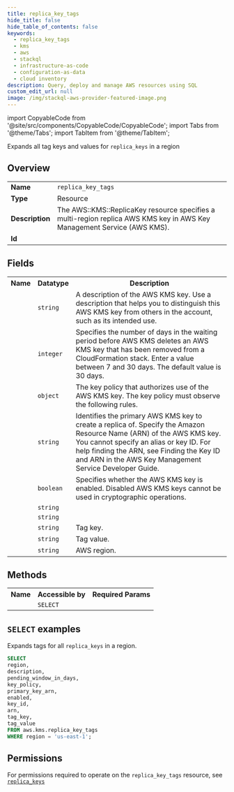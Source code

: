```yaml
---
title: replica_key_tags
hide_title: false
hide_table_of_contents: false
keywords:
  - replica_key_tags
  - kms
  - aws
  - stackql
  - infrastructure-as-code
  - configuration-as-data
  - cloud inventory
description: Query, deploy and manage AWS resources using SQL
custom_edit_url: null
image: /img/stackql-aws-provider-featured-image.png
---
```


import CopyableCode from '@site/src/components/CopyableCode/CopyableCode';
import Tabs from '@theme/Tabs';
import TabItem from '@theme/TabItem';

Expands all tag keys and values for <code>replica_keys</code> in a region

## Overview
<table>
<tbody>
<tr><td><b>Name</b></td><td><code>replica_key_tags</code></td></tr>
<tr><td><b>Type</b></td><td>Resource</td></tr>
<tr><td><b>Description</b></td><td>The AWS::KMS::ReplicaKey resource specifies a multi-region replica AWS KMS key in AWS Key Management Service (AWS KMS).</td></tr>
<tr><td><b>Id</b></td><td><CopyableCode code="aws.kms.replica_key_tags" /></td></tr>
</tbody>
</table>

## Fields
<table>
<tbody>
<tr><th>Name</th><th>Datatype</th><th>Description</th></tr><tr><td><CopyableCode code="description" /></td><td><code>string</code></td><td>A description of the AWS KMS key. Use a description that helps you to distinguish this AWS KMS key from others in the account, such as its intended use.</td></tr>
<tr><td><CopyableCode code="pending_window_in_days" /></td><td><code>integer</code></td><td>Specifies the number of days in the waiting period before AWS KMS deletes an AWS KMS key that has been removed from a CloudFormation stack. Enter a value between 7 and 30 days. The default value is 30 days.</td></tr>
<tr><td><CopyableCode code="key_policy" /></td><td><code>object</code></td><td>The key policy that authorizes use of the AWS KMS key. The key policy must observe the following rules.</td></tr>
<tr><td><CopyableCode code="primary_key_arn" /></td><td><code>string</code></td><td>Identifies the primary AWS KMS key to create a replica of. Specify the Amazon Resource Name (ARN) of the AWS KMS key. You cannot specify an alias or key ID. For help finding the ARN, see Finding the Key ID and ARN in the AWS Key Management Service Developer Guide.</td></tr>
<tr><td><CopyableCode code="enabled" /></td><td><code>boolean</code></td><td>Specifies whether the AWS KMS key is enabled. Disabled AWS KMS keys cannot be used in cryptographic operations.</td></tr>
<tr><td><CopyableCode code="key_id" /></td><td><code>string</code></td><td></td></tr>
<tr><td><CopyableCode code="arn" /></td><td><code>string</code></td><td></td></tr>
<tr><td><CopyableCode code="tag_key" /></td><td><code>string</code></td><td>Tag key.</td></tr>
<tr><td><CopyableCode code="tag_value" /></td><td><code>string</code></td><td>Tag value.</td></tr>
<tr><td><CopyableCode code="region" /></td><td><code>string</code></td><td>AWS region.</td></tr>
</tbody>
</table>

## Methods

<table>
<tbody>
  <tr>
    <th>Name</th>
    <th>Accessible by</th>
    <th>Required Params</th>
  </tr>
  <tr>
    <td><CopyableCode code="list_resources" /></td>
    <td><code>SELECT</code></td>
    <td><CopyableCode code="region" /></td>
  </tr>
</tbody>
</table>

## `SELECT` examples
Expands tags for all <code>replica_keys</code> in a region.
```sql
SELECT
region,
description,
pending_window_in_days,
key_policy,
primary_key_arn,
enabled,
key_id,
arn,
tag_key,
tag_value
FROM aws.kms.replica_key_tags
WHERE region = 'us-east-1';
```


## Permissions

For permissions required to operate on the <code>replica_key_tags</code> resource, see <a href="/services/kms/replica_keys/#permissions"><code>replica_keys</code></a>


